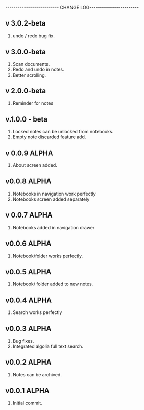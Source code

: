 -------------------------- CHANGE LOG------------------------


v 3.0.2-beta
-------------------------------
1) undo / redo bug fix.

v 3.0.0-beta
-------------------------------
1) Scan documents.
2) Redo and undo in notes.
3) Better scrolling.

v 2.0.0-beta
-------------------------------
1) Reminder for notes

v.1.0.0 - beta
--------------------------------
1) Locked notes can be unlocked from notebooks.
2) Empty note discarded feature add.


v 0.0.9 ALPHA
----------------------------
1) About screen added.

v0.0.8 ALPHA
-----------------------------
1) Notebooks in navigation work perfectly
2) Notebooks screen added separately

v 0.0.7 ALPHA
------------------------------
1) Notebooks added in navigation drawer

v0.0.6 ALPHA
------------------------------
1) Notebook/folder works perfectly.

v0.0.5 ALPHA
-------------------------------
1) Notebook/ folder added to new notes.

v0.0.4 ALPHA
-------------------------------
1) Search works perfectly

v0.0.3 ALPHA
--------------------------------
1) Bug fixes.
2) Integrated algolia full text search.

v0.0.2 ALPHA
---------------------------------
1) Notes can be archived.

 v0.0.1 ALPHA
---------------------------------
1) Initial commit.